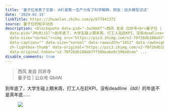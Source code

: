 ```yaml
---
title: '量子位发表了文章: ddl是第一生产力有了科学解释，网友：给大模型试试'
date: '2024-01-15'
linkTitle: https://zhuanlan.zhihu.com/p/677941372
source: 量子位的知乎动态
description: <blockquote data-pid="-3w38mXf">西风 发自 凹非寺<br>量子位 | 公众号 QbitAI</blockquote><p
  data-pid="JMzRii5l">到年底了，大学生碰上期末周、打工人在赶KPI，没有deadline<i>（ddl）</i>的年底不是真年底……</p><figure
  data-size="normal"><img src="https://pic3.zhimg.com/v2-70f26db188eb7ff50beabe0c596e0cee_1440w.jpg"
  data-caption="" data-size="normal" data-rawwidth="1012" data-rawheight="958" class="origin_image
  zh-lightbox-thumb" data-original="https://pic3.zhimg.com/v2-70f26db188eb7ff50beabe0c596e0cee_r.jpg"
  data-original-token="v2-70f26db188eb7ff50beabe0c596e0cee" ...
disable_comments: true
---
```

<blockquote data-pid="-3w38mXf">西风 发自 凹非寺<br>量子位 | 公众号 QbitAI</blockquote><p data-pid="JMzRii5l">到年底了，大学生碰上期末周、打工人在赶KPI，没有deadline<i>（ddl）</i>的年底不是真年底……</p><figure data-size="normal"><img src="https://pic3.zhimg.com/v2-70f26db188eb7ff50beabe0c596e0cee_1440w.jpg" data-caption="" data-size="normal" data-rawwidth="1012" data-rawheight="958" class="origin_image zh-lightbox-thumb" data-original="https://pic3.zhimg.com/v2-70f26db188eb7ff50beabe0c596e0cee_r.jpg" data-original-token="v2-70f26db188eb7ff50beabe0c596e0cee" ...